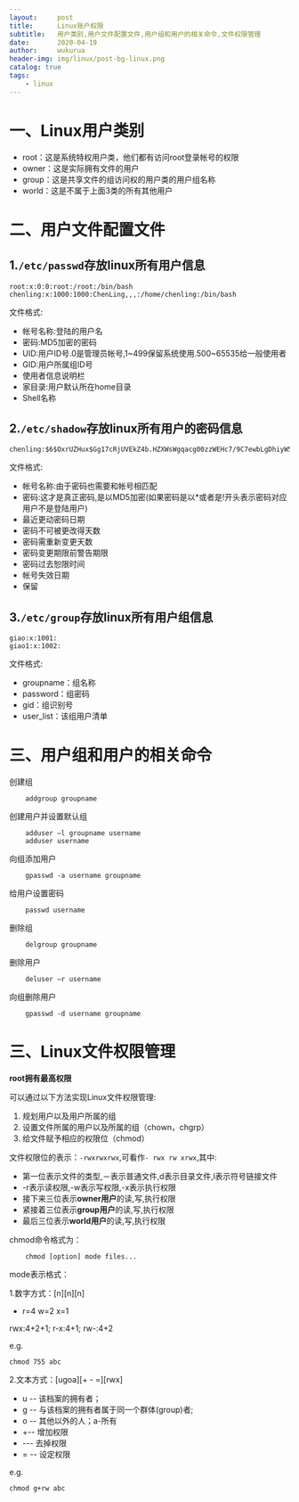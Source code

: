 ```yaml
---
layout:     post
title:      Linux账户权限
subtitle:   用户类别,用户文件配置文件,用户组和用户的相关命令,文件权限管理
date:       2020-04-19
author:     wukurua
header-img: img/linux/post-bg-linux.png
catalog: true
tags:
    - linux
---
```


# 一、Linux用户类别 #

- root：这是系统特权用户类，他们都有访问root登录帐号的权限
- owner：这是实际拥有文件的用户
- group：这是共享文件的组访问权的用户类的用户组名称
- world：这是不属于上面3类的所有其他用户

# 二、用户文件配置文件 #

## 1.`/etc/passwd`存放linux所有用户信息 ##

	root:x:0:0:root:/root:/bin/bash
	chenling:x:1000:1000:ChenLing,,,:/home/chenling:/bin/bash

文件格式:

- 帐号名称:登陆的用户名
- 密码:MD5加密的密码
- UID:用户ID号.0是管理员帐号,1~499保留系统使用.500~65535给一般使用者
- GID:用户所属组ID号
- 使用者信息说明栏
- 家目录:用户默认所在home目录
- Shell名称

## 2.`/etc/shadow`存放linux所有用户的密码信息 ##

	chenling:$6$OxrUZHux$Gg17cRjUVEkZ4b.HZXWsWgqacg00zzWEHc7/9C7ewbLgDhiyW5mH.BaknSxw1n6yhGOgUafVbvXV8533DBNzd1:18367:0:99999:7:::

文件格式:

- 帐号名称:由于密码也需要和帐号相匹配
- 密码:这才是真正密码,是以MD5加密(如果密码是以*或者是!开头表示密码对应用户不是登陆用户)
- 最近更动密码日期
- 密码不可被更改得天数
- 密码需重新变更天数
- 密码变更期限前警告期限
- 密码过去恕限时间
- 帐号失效日期
- 保留

## 3.`/etc/group`存放linux所有用户组信息 ##

	giao:x:1001:
	giao1:x:1002:

文件格式:

- groupname：组名称
- password：组密码
- gid：组识别号
- user_list：该组用户清单

# 三、用户组和用户的相关命令 #

创建组

		addgroup groupname

创建用户并设置默认组

		adduser –l groupname username
	    adduser username

向组添加用户

        gpasswd -a username groupname

给用户设置密码

		passwd username

删除组

		delgroup groupname

删除用户

        deluser –r username

向组删除用户

		gpasswd -d username groupname

# 三、Linux文件权限管理 #
**root拥有最高权限**

可以通过以下方法实现Linux文件权限管理:

1. 规划用户以及用户所属的组
2. 设置文件所属的用户以及所属的组（chown，chgrp）
3. 给文件赋予相应的权限位（chmod）

文件权限位的表示：`-rwxrwxrwx`,可看作`- rwx rw xrwx`,其中:

- 第一位表示文件的类型,－表示普通文件,d表示目录文件,l表示符号链接文件
- -r表示读权限,-w表示写权限,-x表示执行权限
- 接下来三位表示**owner用户**的读,写,执行权限
- 紧接着三位表示**group用户**的读,写,执行权限
- 最后三位表示**world用户**的读,写,执行权限

chmod命令格式为：

		chmod [option] mode files...

mode表示格式：

1.数字方式：[n][n][n]   

- r=4 w=2 x=1

rwx:4+2+1;   r-x:4+1;  rw-:4+2

e.g.

	chmod 755 abc

2.文本方式：[ugoa][+ - =][rwx]

- u -- 该档案的拥有者；
- g -- 与该档案的拥有者属于同一个群体(group)者;
- o -- 其他以外的人；a-所有 
- +-- 增加权限
- --- 去掉权限
- = -- 设定权限

e.g.

	chmod g+rw abc